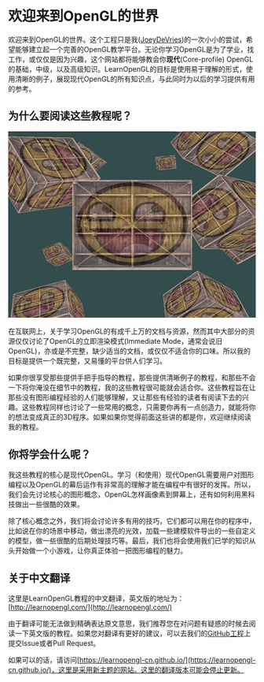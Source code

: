 # 欢迎来到OpenGL的世界

欢迎来到OpenGL的世界。这个工程只是我([JoeyDeVries](http://joeydevries.com/))的一次小小的尝试，希望能够建立起一个完善的OpenGL教学平台。无论你学习OpenGL是为了学业，找工作，或仅仅是因为兴趣，这个网站都将能够教会你**现代**(Core-profile) OpenGL的基础，中级，以及高级知识。LearnOpenGL的目标是使用易于理解的形式，使用清晰的例子，展现现代OpenGL的所有知识点，与此同时为以后的学习提供有用的参考。

## 为什么要阅读这些教程呢？

<img alt="Image of smiling textured containers in OpenGL" src="img/index_image2.png" class="right medium" />

在互联网上，关于学习OpenGL的有成千上万的文档与资源，然而其中大部分的资源仅仅讨论了OpenGL的立即渲染模式(Immediate Mode，通常会说旧OpenGL)，亦或是不完整，缺少适当的文档，或仅仅不适合你的口味。所以我的目标是提供一个既完整，又易懂的平台供人们学习。

如果你很享受那些提供手把手指导的教程，那些提供清晰例子的教程，和那些不会一下将你淹没在细节中的教程，我的这些教程很可能就会适合你。这些教程旨在让那些没有图形编程经验的人们能够理解，又让那些有经验的读者有阅读下去的兴趣。这些教程同样也讨论了一些常用的概念，只需要你再有一点创造力，就能将你的想法变成真正的3D程序。如果如果你觉得前面这些讲的都是你，欢迎继续阅读我的教程。

## 你将学会什么呢？

我这些教程的核心是现代OpenGL。学习（和使用）现代OpenGL需要用户对图形编程以及OpenGL的幕后运作有非常高的理解才能在编程中有很好的发挥。所以，我们会先讨论核心的图形概念，OpenGL怎样画像素到屏幕上，还有如何利用黑科技做出一些很酷的效果。

除了核心概念之外，我们将会讨论许多有用的技巧，它们都可以用在你的程序中，比如说在你的场景中移动，做出漂亮的光效，加载一些建模软件导出的一些自定义的模型，做一些很酷的后期处理技巧等。最后，我们也将会使用我们已学的知识从头开始做一个小游戏，让你真正体验一把图形编程的魅力。

## 关于中文翻译

这里是LearnOpenGL教程的中文翻译，英文版的地址为：[http://learnopengl.com/](http://learnopengl.com/)

由于翻译可能无法做到精确表达原文意思，我们推荐您在对问题有疑惑的时候去阅读一下英文版的教程。如果您对翻译有更好的建议，可以去我们的[GitHub工程](https://github.com/LearnOpenGL-CN/LearnOpenGL-CN)上提交Issue或者Pull Request。

如果可以的话，请访问[https://learnopengl-cn.github.io/](https://learnopengl-cn.github.io/)，这里是采用新主题的网站。这里的翻译版本可能会停止更新。